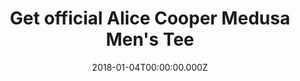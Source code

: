 ---
campaign-uuid: "c-2b847184-28fa-4441-9996-d4a6a379e87f"
type: "Product"
category: "Fashion"
date: "2018-01-04T00:00:00.000Z"
end-date: "2018-01-31T00:00:00.000Z"
disable-form: false
is_promoted: false
has_entry_page: false
title: "Get official Alice Cooper Medusa Men's Tee"
competition-description: "<p>Officially licensed Alice Cooper Mens T-Shirt which is\
  \ supplied in Black coloured cotton and is available in a wide range of sizes. Features\
  \ the Alice Cooper Medusa design motif with an illuminous puff print.<br/>Heavy\
  \ cotton classic fit adult Gildan t-shirt with taped neck and shoulders, pre-shrunk\
  \ jersey knit and quarter-turned to eliminate creases.<br/>Fabric - 100% Cotton\
  \ (Heather Grey, 90% cotton 10% polyester) Weight - White 175gsm, Colours 185gsm</p>\n"
banner-img: "nmemerch-alice_cooper_tee_main.jpg"
logo-left-href: "https://nmemerch.com/products/copy-of-alice-cooper-elected-mens-tee?variant=26194764869"
logo-left-image: "nmemerch-logo.jpg"
logo-left-title: "NME Merch"
has-winner: false
country-restrictions:
- "GB"
---